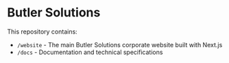 # Butler Solutions

This repository contains:

- `/website` - The main Butler Solutions corporate website built with Next.js
- `/docs` - Documentation and technical specifications